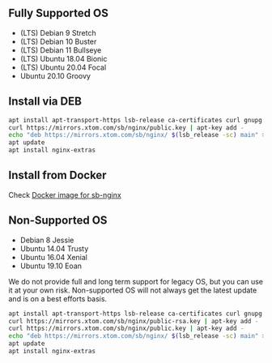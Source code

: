 ## Fully Supported OS

* (LTS) Debian 9 Stretch
* (LTS) Debian 10 Buster
* (LTS) Debian 11 Bullseye
* (LTS) Ubuntu 18.04 Bionic
* (LTS) Ubuntu 20.04 Focal
* Ubuntu 20.10 Groovy

## Install via DEB

```bash
apt install apt-transport-https lsb-release ca-certificates curl gnupg -y
curl https://mirrors.xtom.com/sb/nginx/public.key | apt-key add -
echo "deb https://mirrors.xtom.com/sb/nginx/ $(lsb_release -sc) main" > /etc/apt/sources.list.d/sb-nginx.list
apt update
apt install nginx-extras
```

## Install from Docker

Check [Docker image for sb-nginx](https://github.com/brentybh/docker-sb-nginx)

## Non-Supported OS

* Debian 8 Jessie
* Ubuntu 14.04 Trusty
* Ubuntu 16.04 Xenial
* Ubuntu 19.10 Eoan

We do not provide full and long term support for legacy OS, but you can use it at your own risk. Non-supported OS will not always get the latest update and is on a best efforts basis.

```bash
apt install apt-transport-https lsb-release ca-certificates curl gnupg -y
curl https://mirrors.xtom.com/sb/nginx/public-rsa.key | apt-key add -
curl https://mirrors.xtom.com/sb/nginx/public.key | apt-key add -
echo "deb https://mirrors.xtom.com/sb/nginx/ $(lsb_release -sc) main" > /etc/apt/sources.list.d/sb-nginx.list
apt update
apt install nginx-extras
```
